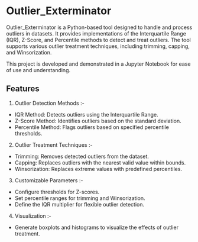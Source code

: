 # Outlier_Exterminator

Outlier_Exterminator is a Python-based tool designed to handle and process outliers in datasets. It provides implementations of the Interquartile Range (IQR), Z-Score, and Percentile methods to detect and treat outliers. The tool supports various outlier treatment techniques, including trimming, capping, and Winsorization.

This project is developed and demonstrated in a Jupyter Notebook for ease of use and understanding.

## Features

1. Outlier Detection Methods :-
  - IQR Method: Detects outliers using the Interquartile Range.
  - Z-Score Method: Identifies outliers based on the standard deviation.
  - Percentile Method: Flags outliers based on specified percentile thresholds.
    

2. Outlier Treatment Techniques :-
  - Trimming: Removes detected outliers from the dataset.
  - Capping: Replaces outliers with the nearest valid value within bounds.
  - Winsorization: Replaces extreme values with predefined percentiles.


3. Customizable Parameters :-
  - Configure thresholds for Z-scores.
  - Set percentile ranges for trimming and Winsorization.
  - Define the IQR multiplier for flexible outlier detection.
    

4. Visualization :-
  - Generate boxplots and histograms to visualize the effects of outlier treatment.

